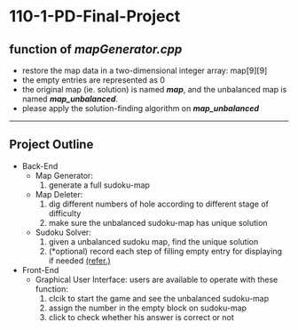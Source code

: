 # 110-1-PD-Final-Project

## function of **_mapGenerator.cpp_**
- restore the map data in a two-dimensional integer array: map[9][9]
- the empty entries are represented as 0
- the original map (ie. solution) is named _**map**_, and the unbalanced map is named **_map_unbalanced_**.
- please apply the solution-finding algorithm on **_map_unbalanced_**


---
## Project Outline
- Back-End
  - Map Generator: 
    1. generate a full sudoku-map
  - Map Deleter: 
    1. dig different numbers of hole according to different stage of difficulty
    2. make sure the unbalanced sudoku-map has unique solution
  - Sudoku Solver: 
    1. given a unbalanced sudoku map, find the unique solution
    2. (*optional) record each step of filling empty entry for displaying if needed [(refer.)](https://www.gushiciku.cn/pl/glKd/zh-tw)
- Front-End
  - Graphical User Interface: users are available to operate with these function:
    1. clcik to start the game and see the unbalanced sudoku-map
    2. assign the number in the empty block on sudoku-map
    3. click to check whether his answer is correct or not
